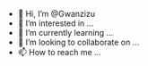 - 👋 Hi, I’m @Gwanzizu
- 👀 I’m interested in ...
- 🌱 I’m currently learning ...
- 💞️ I’m looking to collaborate on ...
- 📫 How to reach me ...

<!---
Gwanzizu/Gwanzizu is a ✨ special ✨ repository because its `README.md` (this file) appears on your GitHub profile.
You can click the Preview link to take a look at your changes.
--->

